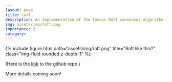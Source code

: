 ```yaml
---
layout: page
title: raft
description: An implementation of the famous Raft consensus algorithm in Golang.
img: assets/img/raft.png
importance: 2
category: 
---
```



<div class="row">
    <div class="col-sm mt-3 mt-md-0">
        {% include figure.html path="assets/img/raft.png" title="Raft like this?" class="img-fluid rounded z-depth-1" %}
    </div>
</div>

(Here is the [link](https://github.com/danielkmc/MIT-6.5840/tree/main/src/raft) to the github repo.)

More details coming soon! 


